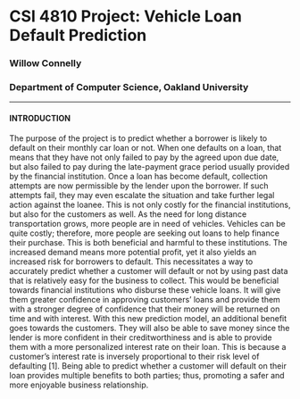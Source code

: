# CSI 4810 Project: Vehicle Loan Default Prediction
### Willow Connelly
### Department of Computer Science, Oakland University

---

#### INTRODUCTION
The purpose of the project is to predict whether a borrower is likely to default on their monthly car loan or not. When one defaults on a loan, that means that they have not only failed to pay by the agreed upon due date, but also failed to pay during the late-payment grace period usually provided by the financial institution. Once a loan has become default, collection attempts are now permissible by the lender upon the borrower. If such attempts fail, they may even escalate the situation and take further legal action against the loanee. This is not only costly for the financial institutions, but also for the customers as well. 
As the need for long distance transportation grows, more people are in need of vehicles. Vehicles can be quite costly; therefore, more people are seeking out loans to help finance their purchase. This is both beneficial and harmful to these institutions. The increased demand means more potential profit, yet it also yields an increased risk for borrowers to default. This necessitates a way to accurately predict whether a customer will default or not by using past data that is relatively easy for the business to collect. This would be beneficial towards financial institutions who disburse these vehicle loans. It will give them greater confidence in approving customers’ loans and provide them with a stronger degree of confidence that their money will be returned on time and with interest. With this new prediction model, an additional benefit goes towards the customers. They will also be able to save money since the lender is more confident in their creditworthiness and is able to provide them with a more personalized interest rate on their loan. This is because a customer’s interest rate is inversely proportional to their risk level of defaulting [1]. Being able to predict whether a customer will default on their loan provides multiple benefits to both parties; thus, promoting a safer and more enjoyable business relationship.
